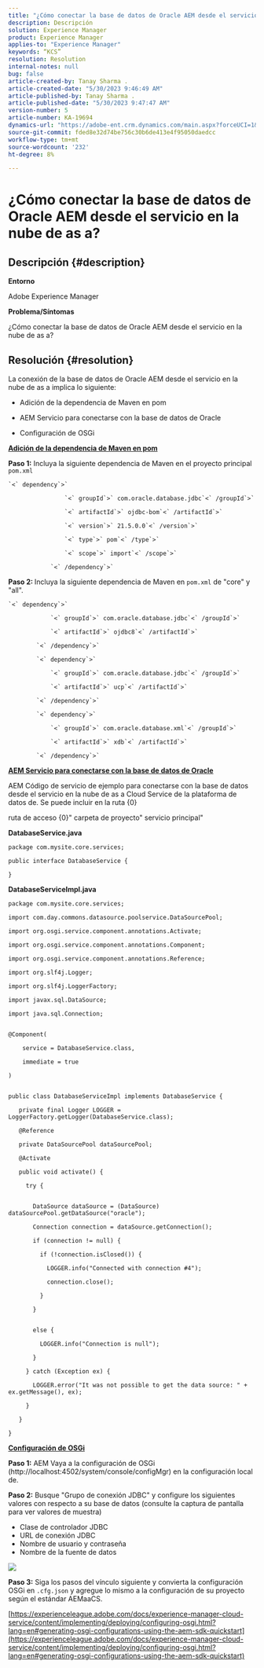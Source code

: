 ```yaml
---
title: "¿Cómo conectar la base de datos de Oracle AEM desde el servicio en la nube de?"
description: Descripción
solution: Experience Manager
product: Experience Manager
applies-to: "Experience Manager"
keywords: “KCS”
resolution: Resolution
internal-notes: null
bug: false
article-created-by: Tanay Sharma .
article-created-date: "5/30/2023 9:46:49 AM"
article-published-by: Tanay Sharma .
article-published-date: "5/30/2023 9:47:47 AM"
version-number: 5
article-number: KA-19694
dynamics-url: "https://adobe-ent.crm.dynamics.com/main.aspx?forceUCI=1&pagetype=entityrecord&etn=knowledgearticle&id=8a7ba8e0-cefe-ed11-8f6e-6045bd006793"
source-git-commit: fded8e32d74be756c30b6de413e4f95050daedcc
workflow-type: tm+mt
source-wordcount: '232'
ht-degree: 8%

---
```


# ¿Cómo conectar la base de datos de Oracle AEM desde el servicio en la nube de as a?

## Descripción {#description}


<b>Entorno</b>

Adobe Experience Manager

<b>Problema/Síntomas</b>

¿Cómo conectar la base de datos de Oracle AEM desde el servicio en la nube de as a?


## Resolución {#resolution}


La conexión de la base de datos de Oracle AEM desde el servicio en la nube de as a implica lo siguiente:

- Adición de la dependencia de Maven en pom

- AEM Servicio para conectarse con la base de datos de Oracle

- Configuración de OSGi

<u><b>Adición de la dependencia de Maven en pom</b></u>

<b>Paso 1:</b> Incluya la siguiente dependencia de Maven en el proyecto principal `pom.xml`


```
`<` dependency`>` 

                `<` groupId`>` com.oracle.database.jdbc`<` /groupId`>` 

                `<` artifactId`>` ojdbc-bom`<` /artifactId`>` 

                `<` version`>` 21.5.0.0`<` /version`>` 

                `<` type`>` pom`<` /type`>` 

                `<` scope`>` import`<` /scope`>` 

            `<` /dependency`>`
```


<b>Paso 2: </b>Incluya la siguiente dependencia de Maven en `pom.xml` de &quot;core&quot; y &quot;all&quot;.


```
`<` dependency`>` 

            `<` groupId`>` com.oracle.database.jdbc`<` /groupId`>` 

            `<` artifactId`>` ojdbc8`<` /artifactId`>` 

        `<` /dependency`>` 

        `<` dependency`>` 

            `<` groupId`>` com.oracle.database.jdbc`<` /groupId`>` 

            `<` artifactId`>` ucp`<` /artifactId`>` 

        `<` /dependency`>` 

        `<` dependency`>` 

            `<` groupId`>` com.oracle.database.xml`<` /groupId`>` 

            `<` artifactId`>` xdb`<` /artifactId`>` 

        `<` /dependency`>`
```


<u><b>AEM Servicio para conectarse con la base de datos de Oracle</b></u>

AEM Código de servicio de ejemplo para conectarse con la base de datos desde el servicio en la nube de as a Cloud Service de la plataforma de datos de. Se puede incluir en la ruta {0}

ruta de acceso {0}&quot; carpeta de proyecto&quot; servicio principal&quot;

<b>DatabaseService.java</b>


```
package com.mysite.core.services;

public interface DatabaseService {

}
```


<b>DatabaseServiceImpl.java</b>


```
package com.mysite.core.services;

import com.day.commons.datasource.poolservice.DataSourcePool;

import org.osgi.service.component.annotations.Activate;

import org.osgi.service.component.annotations.Component;

import org.osgi.service.component.annotations.Reference;

import org.slf4j.Logger;

import org.slf4j.LoggerFactory;

import javax.sql.DataSource;

import java.sql.Connection;


@Component(

    service = DatabaseService.class,

    immediate = true

)


public class DatabaseServiceImpl implements DatabaseService {

   private final Logger LOGGER = LoggerFactory.getLogger(DatabaseService.class);

   @Reference

   private DataSourcePool dataSourcePool;

   @Activate

   public void activate() {

     try {


       DataSource dataSource = (DataSource) dataSourcePool.getDataSource("oracle");

       Connection connection = dataSource.getConnection();

       if (connection != null) {

         if (!connection.isClosed()) {

           LOGGER.info("Connected with connection #4");

           connection.close();

         }

       }


       else {

         LOGGER.info("Connection is null");

       }

     } catch (Exception ex) {

       LOGGER.error("It was not possible to get the data source: " + ex.getMessage(), ex);

     }

   }

}
```


<u><b>Configuración de OSGi</b></u>

<b>Paso 1:</b> AEM Vaya a la configuración de OSGi (http://localhost:4502/system/console/configMgr) en la configuración local de.

<b>Paso 2:</b> Busque &quot;Grupo de conexión JDBC&quot; y configure los siguientes valores con respecto a su base de datos (consulte la captura de pantalla para ver valores de muestra)

- Clase de controlador JDBC
- URL de conexión JDBC
- Nombre de usuario y contraseña
- Nombre de la fuente de datos


![](assets/265e1a49-24dc-ec11-a7b6-0022480b073d.png)

<b>Paso 3:</b> Siga los pasos del vínculo siguiente y convierta la configuración OSGi en `.cfg.json` y agregue lo mismo a la configuración de su proyecto según el estándar AEMaaCS.

[https://experienceleague.adobe.com/docs/experience-manager-cloud-service/content/implementing/deploying/configuring-osgi.html?lang=en#generating-osgi-configurations-using-the-aem-sdk-quickstart](https://experienceleague.adobe.com/docs/experience-manager-cloud-service/content/implementing/deploying/configuring-osgi.html?lang=en#generating-osgi-configurations-using-the-aem-sdk-quickstart)
